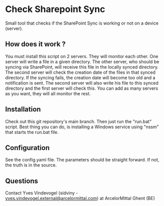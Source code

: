# Check Sharepoint Sync

Small tool that checks if the SharePoint Sync is working or not on a device (server).


## How does it work ?

You must install this script on 2 servers.  They will monitor each other.  One server will write a file in a given directory.  The other server, who should be syncing via SharePoint, will receive this file in the locally synced directory.  The second server will check the creation date of the files in that synced directory.  If the syncing fails, the creation date will become too old and a notification is sent.  The second server will also write his file to this synced directory and the first server will check this.  You can add as many servers as you want, they will all monitor the rest.


## Installation

Check out this git repository's main branch.  Then just run the "run.bat" script.  Best thing you can do, is installing a Windows service using "nssm" that starts the run.bat file.


## Configuration

See the config.yaml file.  The parameters should be straight forward.  If not, the truth is in the source.


## Questions

Contact Yves Vindevogel (sidviny - yves.vindevogel.external@arcelormittal.com) at ArcelorMittal Ghent (BE)